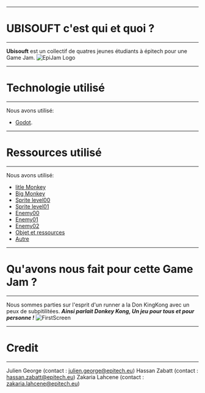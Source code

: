 ***
# UBISOUFT c'est qui et quoi ?
***
**Ubisouft** est un collectif de quatres jeunes étudiants à épitech pour une Game Jam.
![EpiJam Logo](https://user-images.githubusercontent.com/72013160/153730506-e15526f1-0566-4a2a-9c91-a4371f96e91f.png)

***
# Technologie utilisé
***
Nous avons utilisé:
* [Godot](https://godotengine.org/).

***
# Ressources utilisé
***
Nous avons utilisé:
* [litle Monkey](https://www.spriters-resource.com/snes/dkc/sheet/45683/)
* [Big Monkey](https://www.spriters-resource.com/snes/dkc/sheet/45659/)
* [Sprite level00](https://www.spriters-resource.com/snes/dkc/)
* [Sprite level01](https://www.spriters-resource.com/snes/dkc/sheet/15632/)
* [Enemy00](https://www.spriters-resource.com/snes/dkc/sheet/15675/)
* [Enemy01](https://www.spriters-resource.com/snes/dkc/sheet/15673/)
* [Enemy02](https://www.spriters-resource.com/snes/dkc/sheet/124/)
* [Objet et ressources](https://www.spriters-resource.com/snes/dkc/sheet/45630/)
* [Autre](https://www.spriters-resource.com/snes/dkc/sheet/137/)

***
# Qu'avons nous fait pour cette Game Jam ?
***
Nous sommes parties sur l'esprit d'un runner a la Don KingKong avec un peux de subpitilitées.
***Ainsi parlait Donkey Kong, Un jeu pour tous et pour personne !***
![FirstScreen](https://user-images.githubusercontent.com/72013160/153731168-45309cac-1fe7-404e-a1e9-e954628acb40.png)

***
# Credit
***
Julien George (contact :  julien.george@epitech.eu)
Hassan Zabatt (contact : hassan.zabatt@epitech.eu)
Zakaria Lahcene (contact : zakaria.lahcene@epitech.eu)
